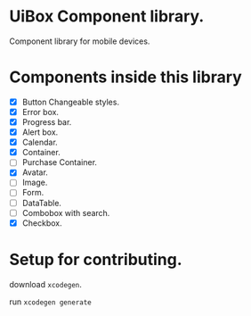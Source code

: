 # UiBox Component library.

Component library for mobile devices.

# Components inside this library

-   [x] Button Changeable styles.
-   [x] Error box.
-   [x] Progress bar.
-   [x] Alert box.
-   [x] Calendar.
-   [x] Container.
-   [ ] Purchase Container.
-   [x] Avatar.
-   [ ] Image.
-   [ ] Form.
-   [ ] DataTable.
-   [ ] Combobox with search.
-   [x] Checkbox.

# Setup for contributing.


download `xcodegen`.

run `xcodegen generate`
